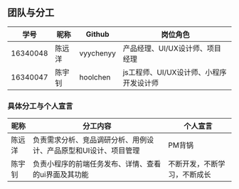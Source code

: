## 团队与分工

|学号|昵称|Github|岗位角色|
|-|-|-|-|
|16340048|陈远洋|vyychenyy|产品经理、UI/UX设计师、项目经理|
|16340047|陈宇钊|hoolchen|js工程师、UI/UX设计师、小程序开发设计师|


### 具体分工与个人宣言

|昵称|分工内容|个人宣言|
|-|-|-|
|陈远洋|负责需求分析、竞品调研分析、用例设计、产品原型和UI设计、项目管理|PM背锅|
|陈宇钊|负责小程序的前端任务发布、详情、查看的ui界面及其功能|不断开发，不断学习，不断成长|

